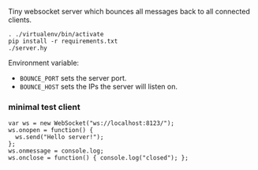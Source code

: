 Tiny websocket server which bounces all messages back to all connected clients.

	. ./virtualenv/bin/activate
	pip install -r requirements.txt
	./server.hy

Environment variable:

 * `BOUNCE_PORT` sets the server port.
 * `BOUNCE_HOST` sets the IPs the server will listen on.

### minimal test client

	var ws = new WebSocket("ws://localhost:8123/");
	ws.onopen = function() {
	  ws.send("Hello server!");
	};
	ws.onmessage = console.log;
	ws.onclose = function() { console.log("closed"); };
